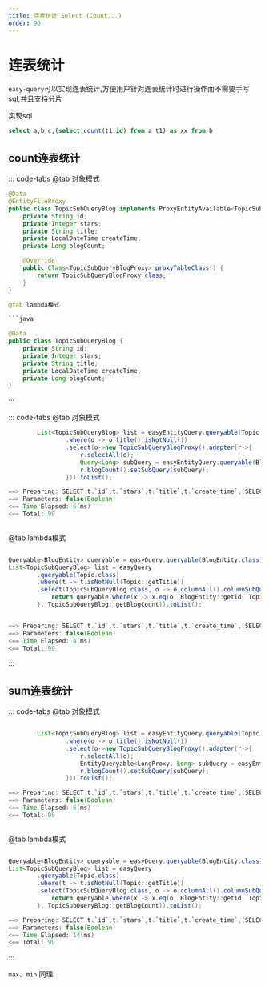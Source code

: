 ```yaml
---
title: 连表统计 Select (Count...)
order: 90
---
```


# 连表统计
`easy-query`可以实现连表统计,方便用户针对连表统计时进行操作而不需要手写sql,并且支持分片

实现sql
```sql
select a,b,c,(select count(t1.id) from a t1) as xx from b
```

## count连表统计

::: code-tabs
@tab 对象模式
```java
@Data
@EntityFileProxy
public class TopicSubQueryBlog implements ProxyEntityAvailable<TopicSubQueryBlog , TopicSubQueryBlogProxy> {
    private String id;
    private Integer stars;
    private String title;
    private LocalDateTime createTime;
    private Long blogCount;

    @Override
    public Class<TopicSubQueryBlogProxy> proxyTableClass() {
        return TopicSubQueryBlogProxy.class;
    }
}

@tab lambda模式

```java

@Data
public class TopicSubQueryBlog {
    private String id;
    private Integer stars;
    private String title;
    private LocalDateTime createTime;
    private Long blogCount;
}

```

:::


::: code-tabs
@tab 对象模式
```java
        List<TopicSubQueryBlog> list = easyEntityQuery.queryable(Topic.class)
                .where(o -> o.title().isNotNull())
                .select(o->new TopicSubQueryBlogProxy().adapter(r->{
                    r.selectAll(o);
                    Query<Long> subQuery = easyEntityQuery.queryable(BlogEntity.class).where(x -> x.id().eq(o.id())).selectCount();//count(*)
                    r.blogCount().setSubQuery(subQuery);
                })).toList();

==> Preparing: SELECT t.`id`,t.`stars`,t.`title`,t.`create_time`,(SELECT COUNT(*) FROM `t_blog` t1 WHERE t1.`deleted` = ? AND t1.`id` = t.`id`) AS `blog_count` FROM `t_topic` t WHERE t.`title` IS NOT NULL
==> Parameters: false(Boolean)
<== Time Elapsed: 6(ms)
<== Total: 99
        
```
@tab lambda模式

```java

Queryable<BlogEntity> queryable = easyQuery.queryable(BlogEntity.class);
List<TopicSubQueryBlog> list = easyQuery
        .queryable(Topic.class)
        .where(t -> t.isNotNull(Topic::getTitle))
        .select(TopicSubQueryBlog.class, o -> o.columnAll().columnSubQueryAs(()->{
            return queryable.where(x -> x.eq(o, BlogEntity::getId, Topic::getId)).select(Long.class, x->x.columnCount(BlogEntity::getId));
        }, TopicSubQueryBlog::getBlogCount)).toList();


==> Preparing: SELECT t.`id`,t.`stars`,t.`title`,t.`create_time`,(SELECT COUNT(t1.`id`) AS `id` FROM `t_blog` t1 WHERE t1.`deleted` = ? AND t1.`id` = t.`id`) AS `blog_count` FROM `t_topic` t WHERE t.`title` IS NOT NULL
==> Parameters: false(Boolean)
<== Time Elapsed: 4(ms)
<== Total: 99
```
:::


## sum连表统计

::: code-tabs
@tab 对象模式
```java

        List<TopicSubQueryBlog> list = easyEntityQuery.queryable(Topic.class)
                .where(o -> o.title().isNotNull())
                .select(o->new TopicSubQueryBlogProxy().adapter(r->{
                    r.selectAll(o);
                    EntityQueryable<LongProxy, Long> subQuery = easyEntityQuery.queryable(BlogEntity.class).where(x -> x.id().eq(o.id())).select(x -> new LongProxy(x.star().sum()));//SUM(t1.`star`)
                    r.blogCount().setSubQuery(subQuery);
                })).toList();

==> Preparing: SELECT t.`id`,t.`stars`,t.`title`,t.`create_time`,(SELECT SUM(t1.`star`) FROM `t_blog` t1 WHERE t1.`deleted` = ? AND t1.`id` = t.`id`) AS `blog_count` FROM `t_topic` t WHERE t.`title` IS NOT NULL
==> Parameters: false(Boolean)
<== Time Elapsed: 6(ms)
<== Total: 99
        
```
@tab lambda模式

```java

Queryable<BlogEntity> queryable = easyQuery.queryable(BlogEntity.class);
List<TopicSubQueryBlog> list = easyQuery
        .queryable(Topic.class)
        .where(t -> t.isNotNull(Topic::getTitle))
        .select(TopicSubQueryBlog.class, o -> o.columnAll().columnSubQueryAs(()->{
            return queryable.where(x -> x.eq(o, BlogEntity::getId, Topic::getId)).select(Long.class, x->x.columnSum(BlogEntity::getStar));
        }, TopicSubQueryBlog::getBlogCount)).toList();

==> Preparing: SELECT t.`id`,t.`stars`,t.`title`,t.`create_time`,(SELECT SUM(t1.`star`) AS `star` FROM `t_blog` t1 WHERE t1.`deleted` = ? AND t1.`id` = t.`id`) AS `blog_count` FROM `t_topic` t WHERE t.`title` IS NOT NULL
==> Parameters: false(Boolean)
<== Time Elapsed: 14(ms)
<== Total: 99

```
:::

`max`、`min` 同理